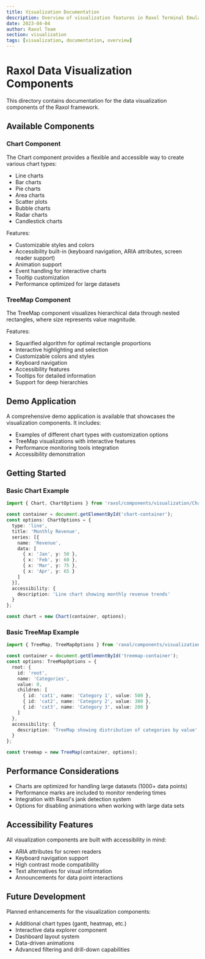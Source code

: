 ```yaml
---
title: Visualization Documentation
description: Overview of visualization features in Raxol Terminal Emulator
date: 2023-04-04
author: Raxol Team
section: visualization
tags: [visualization, documentation, overview]
---
```


# Raxol Data Visualization Components

This directory contains documentation for the data visualization components of the Raxol framework.

## Available Components

### Chart Component

The Chart component provides a flexible and accessible way to create various chart types:

- Line charts
- Bar charts
- Pie charts
- Area charts
- Scatter plots
- Bubble charts
- Radar charts
- Candlestick charts

Features:
- Customizable styles and colors
- Accessibility built-in (keyboard navigation, ARIA attributes, screen reader support)
- Animation support
- Event handling for interactive charts
- Tooltip customization
- Performance optimized for large datasets

### TreeMap Component

The TreeMap component visualizes hierarchical data through nested rectangles, where size represents value magnitude.

Features:
- Squarified algorithm for optimal rectangle proportions
- Interactive highlighting and selection
- Customizable colors and styles
- Keyboard navigation
- Accessibility features
- Tooltips for detailed information
- Support for deep hierarchies

## Demo Application

A comprehensive demo application is available that showcases the visualization components. It includes:

- Examples of different chart types with customization options
- TreeMap visualizations with interactive features
- Performance monitoring tools integration
- Accessibility demonstration

## Getting Started

### Basic Chart Example

```typescript
import { Chart, ChartOptions } from 'raxol/components/visualization/Chart';

const container = document.getElementById('chart-container');
const options: ChartOptions = {
  type: 'line',
  title: 'Monthly Revenue',
  series: [{
    name: 'Revenue',
    data: [
      { x: 'Jan', y: 50 },
      { x: 'Feb', y: 60 },
      { x: 'Mar', y: 75 },
      { x: 'Apr', y: 65 }
    ]
  }],
  accessibility: {
    description: 'Line chart showing monthly revenue trends'
  }
};

const chart = new Chart(container, options);
```

### Basic TreeMap Example

```typescript
import { TreeMap, TreeMapOptions } from 'raxol/components/visualization/TreeMap';

const container = document.getElementById('treemap-container');
const options: TreeMapOptions = {
  root: {
    id: 'root',
    name: 'Categories',
    value: 0,
    children: [
      { id: 'cat1', name: 'Category 1', value: 500 },
      { id: 'cat2', name: 'Category 2', value: 300 },
      { id: 'cat3', name: 'Category 3', value: 200 }
    ]
  },
  accessibility: {
    description: 'TreeMap showing distribution of categories by value'
  }
};

const treemap = new TreeMap(container, options);
```

## Performance Considerations

- Charts are optimized for handling large datasets (1000+ data points)
- Performance marks are included to monitor rendering times
- Integration with Raxol's jank detection system
- Options for disabling animations when working with large data sets

## Accessibility Features

All visualization components are built with accessibility in mind:

- ARIA attributes for screen readers
- Keyboard navigation support
- High contrast mode compatibility
- Text alternatives for visual information
- Announcements for data point interactions

## Future Development

Planned enhancements for the visualization components:

- Additional chart types (gantt, heatmap, etc.)
- Interactive data explorer component
- Dashboard layout system
- Data-driven animations
- Advanced filtering and drill-down capabilities 
